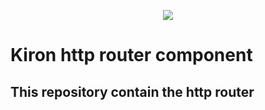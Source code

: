 <p align="center">
    <a href="https://kironframework.com/" target="_blank"><img src="http://storepetanque.com/kiron/logo.png" /></a>
</p>

Kiron http router component
=
This repository contain the http router
-
